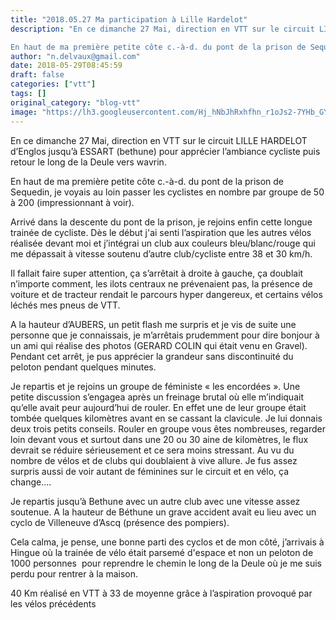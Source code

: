 ```yaml
---
title: "2018.05.27 Ma participation à Lille Hardelot"
description: "En ce dimanche 27 Mai, direction en VTT sur le circuit LILLE HARDELOT d’Englos jusqu’à ESSART (bethune) pour apprécier l’ambiance cycliste puis retour le long de la Deule vers wavrin.

En haut de ma première petite côte c.-à-d. du pont de la prison de Sequedin, je voyais au loin passer les cyclistes en nombre par groupe de 50 à 200 (impressionnant à voir)."
author: "n.delvaux@gmail.com"
date: 2018-05-29T08:45:59
draft: false
categories: ["vtt"]
tags: []
original_category: "blog-vtt"
image: "https://lh3.googleusercontent.com/Hj_hNbJhRxhfhn_r1oJs2-7YHb_GY5d94AV9OTNVmMfbocmyoIh3Ury5cl7ovEL-h_YKptpDp0gP6BErcFejZH2_hJW1klHnhVRa61bNnXjI0ZauiPrsSLH8IL5AkdFQXt5bJQOH3SROkLlD1PQRdpNX-6ppKM4NG-Nj6gB1rHuMKFtAwUX3F2sXPJCSWeZy4S9qhM0bTfpTG8vtubSmIx5ZmXObMghZvycKQyPc9NGEDV2xvGJgLf2bTpag4KiHbWcJV-K4dvylyfppVPZ_1jKWAS9-QChGHBlVpKyg9LTMFwqeb4249DyT8M7ZMqLpWz2HI-sOgiidpJG4eE2qyjzHS3uUm9hAF2-lGE75U7WhAtQnfoCUPnGDbMNWJ6OJVvJEE_DLoB8XNlAI5qE1Qx1_AKjMzqajpKLzidy_5Lneljkxkqch1AXdQHiekVpnIIThXEegNefAShzphRGKVRpiIzGGM4sOEXYS9cp6S5IInlW-RKbadq7LqDsBqxMxls8ZtVSf3HqBlth8CF9GKrK-b5lVMGhke2ZwiHdSJY9wBslYq5N955ddz44rypq1GEQm72HKp9XIw-3vW9O63A5hw4FXTZfDfSZqFKx6=w275-h600-no"
---
```


En ce dimanche 27 Mai, direction en VTT sur le circuit LILLE HARDELOT d’Englos jusqu’à ESSART (bethune) pour apprécier l’ambiance cycliste puis retour le long de la Deule vers wavrin.

En haut de ma première petite côte c.-à-d. du pont de la prison de Sequedin, je voyais au loin passer les cyclistes en nombre par groupe de 50 à 200 (impressionnant à voir).

<!--more-->

Arrivé dans la descente du pont de la prison, je rejoins enfin cette longue trainée de cycliste. Dès le début j'ai senti l’aspiration que les autres vélos réalisée devant moi et j’intégrai un club aux couleurs bleu/blanc/rouge qui me dépassait à vitesse soutenu d’autre club/cycliste entre 38 et 30 km/h.

Il fallait faire super attention, ça s’arrêtait à droite à gauche, ça doublait n’importe comment, les ilots centraux ne prévenaient pas, la présence de voiture et de tracteur rendait le parcours hyper dangereux, et certains vélos léchés mes pneus de VTT.

A la hauteur d’AUBERS, un petit flash me surpris et je vis de suite une personne que je connaissais, je m’arrêtais prudemment pour dire bonjour à un ami qui réalise des photos (GERARD COLIN qui était venu en Gravel). Pendant cet arrêt, je pus apprécier la grandeur sans discontinuité du peloton pendant quelques minutes.

Je repartis et je rejoins un groupe de féministe «&nbsp;les encordées&nbsp;». Une petite discussion s’engagea après un freinage brutal où elle m’indiquait qu’elle avait peur aujourd’hui de rouler. En effet une de leur groupe était tombée quelques kilomètres avant en se cassant la clavicule. Je lui donnais deux trois petits conseils. Rouler en groupe vous êtes nombreuses, regarder loin devant vous et surtout dans une 20 ou 30 aine de kilomètres, le flux devrait se réduire sérieusement et ce sera moins stressant. Au vu du nombre de vélos et de clubs qui doublaient à vive allure. Je fus assez surpris aussi de voir autant de féminines sur le circuit et en vélo, ça change….

Je repartis jusqu’à Bethune avec un autre club avec une vitesse assez soutenue. A la hauteur de Béthune un grave accident avait eu lieu avec un cyclo de Villeneuve d’Ascq (présence des pompiers).

Cela calma, je pense, une bonne parti des cyclos et de mon côté, j’arrivais à Hingue où la trainée de vélo était parsemé d'espace et non un peloton de 1000 personnes&nbsp; pour reprendre le chemin le long de la Deule où je me suis perdu pour rentrer à la maison.

40 Km réalisé en VTT à 33 de moyenne grâce à l’aspiration provoqué par les vélos précédents